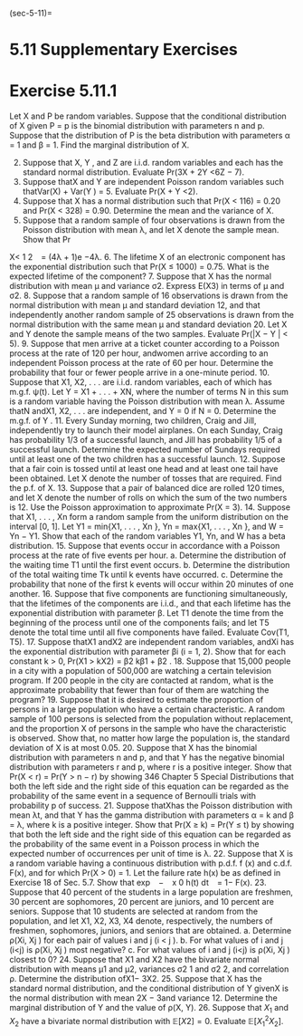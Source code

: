 (sec-5-11)=
# 5.11 Supplementary Exercises

# Exercise 5.11.1

Let X and P be random variables. Suppose that the
conditional distribution of X given P = p is the binomial
distribution with parameters n and p. Suppose that the
distribution of P is the beta distribution with parameters
α = 1 and β = 1. Find the marginal distribution of X.

2. Suppose that X, Y , and Z are i.i.d. random variables
and each has the standard normal distribution. Evaluate
Pr(3X + 2Y <6Z − 7).
3. Suppose thatX and Y are independent Poisson random
variables such thatVar(X) + Var(Y ) = 5. Evaluate Pr(X +
Y <2).
4. Suppose that X has a normal distribution such that
Pr(X < 116) = 0.20 and Pr(X < 328) = 0.90. Determine
the mean and the variance of X.
5. Suppose that a random sample of four observations is
drawn from the Poisson distribution with mean λ, and let
X denote the sample mean. Show that
Pr


X<
1
2
 
= (4λ + 1)e
−4λ.
6. The lifetime X of an electronic component has the
exponential distribution such that Pr(X ≤ 1000) = 0.75.
What is the expected lifetime of the component?
7. Suppose that X has the normal distribution with mean
μ and variance σ2. Express E(X3) in terms of μ and σ2.
8. Suppose that a random sample of 16 observations is
drawn from the normal distribution with mean μ and standard
deviation 12, and that independently another random
sample of 25 observations is drawn from the normal
distribution with the same mean μ and standard deviation
20. Let X and Y denote the sample means of the two
samples. Evaluate Pr(|X − Y | < 5).
9. Suppose that men arrive at a ticket counter according
to a Poisson process at the rate of 120 per hour, andwomen
arrive according to an independent Poisson process at the
rate of 60 per hour. Determine the probability that four
or fewer people arrive in a one-minute period.
10. Suppose that X1, X2, . . . are i.i.d. random variables,
each of which has m.g.f. ψ(t). Let Y = X1 + . . . + XN,
where the number of terms N in this sum is a random
variable having the Poisson distribution with mean λ.
Assume thatN andX1, X2, . . . are independent, and Y = 0
if N = 0. Determine the m.g.f. of Y .
11. Every Sunday morning, two children, Craig and Jill,
independently try to launch their model airplanes. On
each Sunday, Craig has probability 1/3 of a successful
launch, and Jill has probability 1/5 of a successful launch.
Determine the expected number of Sundays required until
at least one of the two children has a successful launch.
12. Suppose that a fair coin is tossed until at least one head
and at least one tail have been obtained. Let X denote the
number of tosses that are required. Find the p.f. of X.
13. Suppose that a pair of balanced dice are rolled 120
times, and let X denote the number of rolls on which the
sum of the two numbers is 12. Use the Poisson approximation
to approximate Pr(X = 3).
14. Suppose that X1, . . . , Xn form a random sample from
the uniform distribution on the interval [0, 1]. Let Y1 =
min{X1, . . . , Xn
}, Yn
= max{X1, . . . , Xn
}, and W = Yn
−
Y1. Show that each of the random variables Y1, Yn, and W
has a beta distribution.
15. Suppose that events occur in accordance with a Poisson
process at the rate of five events per hour.
a. Determine the distribution of the waiting time T1
until the first event occurs.
b. Determine the distribution of the total waiting time
Tk until k events have occurred.
c. Determine the probability that none of the first k
events will occur within 20 minutes of one another.
16. Suppose that five components are functioning simultaneously,
that the lifetimes of the components are i.i.d.,
and that each lifetime has the exponential distribution
with parameter β. Let T1 denote the time from the beginning
of the process until one of the components fails; and
let T5 denote the total time until all five components have
failed. Evaluate Cov(T1, T5).
17. Suppose thatX1 andX2 are independent random variables,
andXi has the exponential distribution with parameter
βi (i = 1, 2). Show that for each constant k > 0,
Pr(X1 > kX2) = β2
kβ1 + β2
.
18. Suppose that 15,000 people in a city with a population
of 500,000 are watching a certain television program. If
200 people in the city are contacted at random, what is
the approximate probability that fewer than four of them
are watching the program?
19. Suppose that it is desired to estimate the proportion of
persons in a large population who have a certain characteristic.
A random sample of 100 persons is selected from
the population without replacement, and the proportion
X of persons in the sample who have the characteristic is
observed. Show that, no matter how large the population
is, the standard deviation of X is at most 0.05.
20. Suppose that X has the binomial distribution with
parameters n and p, and that Y has the negative binomial
distribution with parameters r and p, where r is a positive
integer. Show that Pr(X < r) = Pr(Y > n − r) by showing
346 Chapter 5 Special Distributions
that both the left side and the right side of this equation
can be regarded as the probability of the same event in a
sequence of Bernoulli trials with probability p of success.
21. Suppose thatXhas the Poisson distribution with mean
λt, and that Y has the gamma distribution with parameters
α = k and β = λ, where k is a positive integer. Show that
Pr(X ≥ k) = Pr(Y ≤ t) by showing that both the left side
and the right side of this equation can be regarded as the
probability of the same event in a Poisson process in which
the expected number of occurrences per unit of time is λ.
22. Suppose that X is a random variable having a continuous
distribution with p.d.f. f (x) and c.d.f. F(x), and for
which Pr(X > 0) = 1. Let the failure rate h(x) be as defined
in Exercise 18 of Sec. 5.7. Show that
exp
 
−
  x
0
h(t) dt
 
= 1− F(x).
23. Suppose that 40 percent of the students in a large population
are freshmen, 30 percent are sophomores, 20 percent
are juniors, and 10 percent are seniors. Suppose that
10 students are selected at random from the population,
and let X1, X2, X3, X4 denote, respectively, the numbers
of freshmen, sophomores, juniors, and seniors that are obtained.
a. Determine ρ(Xi, Xj ) for each pair of values i and j
(i < j ).
b. For what values of i and j (i<j) is ρ(Xi, Xj ) most
negative?
c. For what values of i and j (i<j) is ρ(Xi, Xj ) closest
to 0?
24. Suppose that X1 and X2 have the bivariate normal
distribution with means μ1 and μ2, variances σ2
1 and σ2
2,
and correlation ρ. Determine the distribution ofX1− 3X2.
25. Suppose that X has the standard normal distribution,
and the conditional distribution of Y givenX is the normal
distribution with mean 2X − 3and variance 12. Determine
the marginal distribution of Y and the value of ρ(X, Y).
26. Suppose that $X_1$ and $X_2$ have a bivariate normal distribution with $\mathbb{E}[X2] = 0$. Evaluate $\mathbb{E}[X_1^2X_2]$.

